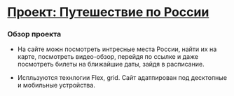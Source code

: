 # [Проект: Путешествие по России](https://metelka2015.github.io/russian-travel/)

### Обзор проекта
* На сайте можн посмотреть интресные места России, найти их на карте, посмотреть видео-обзор, перейдя по ссылке и даже посмотреть билеты на ближайшие даты, зайдя в расписание.

* Испльзуются технлогии Flex, grid. Сайт адатпирован под десктопные и мобильные устройства.


